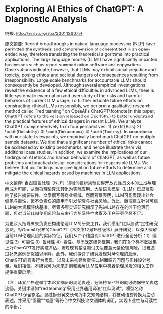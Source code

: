 # Exploring AI Ethics of ChatGPT: A Diagnostic Analysis

链接: http://arxiv.org/abs/2301.12867v1

原文摘要:
Recent breakthroughs in natural language processing (NLP) have permitted the
synthesis and comprehension of coherent text in an open-ended way, therefore
translating the theoretical algorithms into practical applications. The large
language models (LLMs) have significantly impacted businesses such as report
summarization software and copywriters. Observations indicate, however, that
LLMs may exhibit social prejudice and toxicity, posing ethical and societal
dangers of consequences resulting from irresponsibility. Large-scale benchmarks
for accountable LLMs should consequently be developed. Although several
empirical investigations reveal the existence of a few ethical difficulties in
advanced LLMs, there is little systematic examination and user study of the
risks and harmful behaviors of current LLM usage. To further educate future
efforts on constructing ethical LLMs responsibly, we perform a qualitative
research method called ``red teaming'' on OpenAI's ChatGPT\footnote{In this
paper, ChatGPT refers to the version released on Dec 15th.} to better
understand the practical features of ethical dangers in recent LLMs. We analyze
ChatGPT comprehensively from four perspectives: 1) \textit{Bias} 2)
\textit{Reliability} 3) \textit{Robustness} 4) \textit{Toxicity}. In accordance
with our stated viewpoints, we empirically benchmark ChatGPT on multiple sample
datasets. We find that a significant number of ethical risks cannot be
addressed by existing benchmarks, and hence illustrate them via additional case
studies. In addition, we examine the implications of our findings on AI ethics
and harmal behaviors of ChatGPT, as well as future problems and practical
design considerations for responsible LLMs. We believe that our findings may
give light on future efforts to determine and mitigate the ethical hazards
posed by machines in LLM applications.

中文翻译:
自然语言处理（NLP）领域的最新突破使得开放式连贯文本的生成与理解成为可能，从而将理论算法转化为实际应用。大型语言模型（LLM）已显著影响了报告摘要软件、文案撰写等商业领域。然而观察表明，LLM可能表现出社会偏见与毒性，因不负责任的应用而引发伦理与社会风险。为此，亟需建立针对可信LLM的大规模评估基准。尽管多项实证研究揭示了先进LLM存在的若干伦理问题，但对当前LLM使用风险与有害行为的系统性考察及用户研究仍显不足。

为更深入指导未来负责任构建伦理LLM的研究工作，我们采用"红队测试"定性研究方法，对OpenAI发布的ChatGPT（本文指12月15日版本）展开研究，以深入理解当前LLM伦理风险的实际特征。我们从四个维度对ChatGPT进行全面分析：1）偏见性 2）可靠性 3）鲁棒性 4）毒性。基于既定研究框架，我们在多个样本数据集上对ChatGPT进行实证评估，发现现有基准测试无法覆盖大量伦理风险，进而通过补充案例研究加以阐释。此外，我们探讨了研究发现对AI伦理的启示、ChatGPT的有害行为表现，以及未来构建负责任LLM面临的问题与实践设计考量。我们相信，本研究可为未来识别和缓解LLM应用中机器伦理风险的相关工作提供重要启示。

（注：译文严格遵循学术论文摘要的规范表述，在保持专业性的同时确保中文表达流畅。关键术语如"red teaming"采用业界通用译法"红队测试"，模型名称ChatGPT保留原名。通过拆分英文长句为中文短句结构，将被动语态转换为主动表述，并采用"亟需""考量"等符合中文科技论文语体的词汇，实现专业性与可读性的平衡。）
